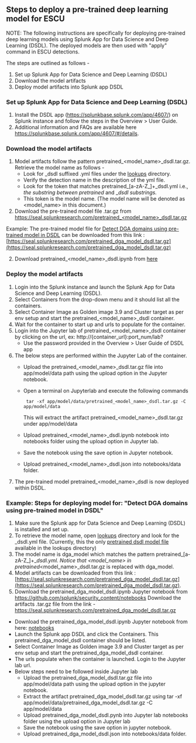 ## Steps to deploy a pre-trained deep learning model for ESCU

NOTE: The following instructions are specifically for deploying pre-trained deep learning models using Splunk App for Data Science and Deep Learning (DSDL).  The deployed models are then used with "apply" command in ESCU detections.

The steps are outlined as follows -
1. Set up Splunk App for Data Science and Deep Learning (DSDL)
2. Download the model artifacts
3. Deploy model artifacts into Splunk app DSDL

### Set up Splunk App for Data Science and Deep Learning (DSDL)
1. Install the DSDL app (https://splunkbase.splunk.com/app/4607/) on Splunk instance and follow the steps in the Overview > User Guide.
2. Additional information and FAQs are available here https://splunkbase.splunk.com/app/4607/#/details.

### Download the model artifacts
1. Model artifacts follow the pattern pretrained_<model_name>_dsdl.tar.gz. Retrieve the model name as follows -
   * Look for _dsdl suffixed .yml files under the [lookups](https://github.com/splunk/security_content/tree/develop/lookups) directory. 
   * Verify the detection name in the description of the yml file.
   * Look for the token that matches pretrained_[a-zA-Z_]+_dsdl.yml i.e., _the substring between pretrained_ and __dsdl substrings._
   * This token is the model name.
    (The model name will be denoted as <model_name> in this document.)
2. Download the pre-trained model file .tar.gz from https://seal.splunkresearch.com/pretrained_<model_name>_dsdl.tar.gz

 Example: The pre-trained model file for [Detect DGA domains using pre-trained model in DSDL](https://github.com/splunk/security_content/blob/develop/detections/experimental/network/detect_dga_domains_using_pretrained_model_in_dsdl.yml) can be downloaded from this link : [https://seal.splunkresearch.com/pretrained_dga_model_dsdl.tar.gz](https://seal.splunkresearch.com/pretrained_dga_model_dsdl.tar.gz)

2. Download pretrained_<model_name>_dsdl.ipynb from [here](https://github.com/splunk/security_content/tree/develop/notebooks)

### Deploy the model artifacts

1. Login into the Splunk instance and launch the Splunk App for Data Science and Deep Learning (DSDL).
2. Select Containers from the drop-down menu and it should list all the containers.
3. Select Container Image as Golden image 3.9 and Cluster target as per env setup and start the pretrained_<model_name>_dsdl container.
4. Wait for the container to start up and urls to populate for the container.
5. Login into the Jupyter lab of pretrained_<model_name>_dsdl container by clicking on the url, ex: http://{container_url}:port_num/lab? 
    * Use the password provided in the Overview > User Guide of DSDL app
6. The below steps are performed within the Jupyter Lab of the container.
    * Upload the pretrained_<model_name>_dsdl.tar.gz file into app/model/data path using the upload option in the Jupyter notebook.
    * Open a terminal on Jupyterlab and execute the following commands

         ```
          tar -xf app/model/data/pretrained_<model_name>_dsdl.tar.gz -C app/model/data
         ```			
      This will extract the artifact pretrained_<model_name>_dsdl.tar.gz under app/model/data				
    * Upload pretrained_<model_name>_dsdl.ipynb notebook into notebooks folder using the upload option in Jupyter lab.
    * Save the notebook using the save option in Jupyter notebook. 
    * Upload pretrained_<model_name>_dsdl.json into notebooks/data folder.
 7. The pre-trained model pretrained_<model_name>_dsdl is now deployed within DSDL.



### Example: Steps for deploying model for: "Detect DGA domains using pre-trained model in DSDL"

1. Make sure the Splunk app for Data Science and Deep Learning (DSDL) is installed and set up.
2. To retrieve the model name, open [lookups](https://github.com/splunk/security_content/tree/develop/lookups) directory and look for the _dsdl.yml file. (Currently, this the only [pretrained dsdl model file](https://github.com/splunk/security_content/blob/develop/lookups/__mlspl_pretrained_dga_model_dsdl.yml) available in the lookups directory)
3. The model name is dga_model which matches the pattern pretrained_[a-zA-Z_]+__dsdl.yml. Notice that <model_name> in pretrained_<model_name>_dsdl.tar.gz is replaced with dga_model.
4. Model artifacts can be downloaded from this link : [https://seal.splunkresearch.com/pretrained_dga_model_dsdl.tar.gz](https://seal.splunkresearch.com/pretrained_dga_model_dsdl.tar.gz).
5. Download the pretrained_dga_model_dsdl.ipynb Jupyter notebook from https://github.com/splunk/security_content/notebooks
Download the artifacts .tar.gz file from the link - https://seal.splunkresearch.com/pretrained_dga_model_dsdl.tar.gz
* Download the pretrained_dga_model_dsdl.ipynb Jupyter notebook from here: [notebooks](https://github.com/splunk/security_content/notebooks)
* Launch the Splunk app DSDL and click the Containers. This pretrained_dga_model_dsdl container should be listed.
* Select Container Image as Golden image 3.9 and Cluster target as per env setup and start the pretrained_dga_model_dsdl container.
* The urls populate when the container is launched. Login to the Jupyter lab url. 
* Below steps need to be followed inside Jupyter lab 
  * Upload the pretrained_dga_model_dsdl.tar.gz file into app/model/data path using the upload option in the jupyter notebook.
  * Extract the artifact pretrained_dga_model_dsdl.tar.gz using tar -xf app/model/data/pretrained_dga_model_dsdl.tar.gz -C app/model/data
  * Upload pretrained_dga_model_dsdl.pynb into Jupyter lab notebooks folder using the upload option in Jupyter lab
  * Save the notebook using the save option in jupyter notebook.
  * Upload pretrained_dga_model_dsdl.json into notebooks/data folder.

